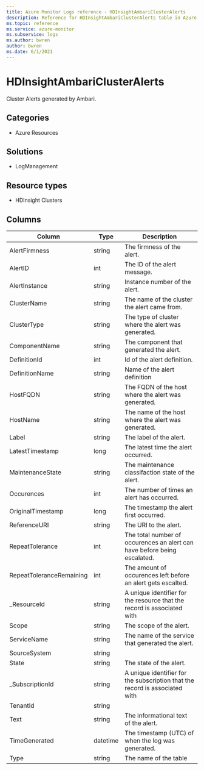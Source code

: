```yaml
---
title: Azure Monitor Logs reference - HDInsightAmbariClusterAlerts
description: Reference for HDInsightAmbariClusterAlerts table in Azure Monitor Logs.
ms.topic: reference
ms.service: azure-monitor
ms.subservice: logs
ms.author: bwren
author: bwren
ms.date: 6/1/2021
---
```


# HDInsightAmbariClusterAlerts

 Cluster Alerts generated by Ambari.

## Categories

- Azure Resources
## Solutions

- LogManagement
## Resource types

- HDInsight Clusters




## Columns

|Column|Type|Description|
|---|---|---|
|AlertFirmness|string|The firmness of the alert.|
|AlertID|int|The ID of the alert message.|
|AlertInstance|string|Instance number of the alert.|
|ClusterName|string|The name of the cluster the alert came from.|
|ClusterType|string|The type of cluster where the alert was generated.|
|ComponentName|string|The component that generated the alert.|
|DefinitionId|int|Id of the alert definition.|
|DefinitionName|string|Name of the alert definition|
|HostFQDN|string|The FQDN of the host where the alert was generated.|
|HostName|string|The name of the host where the alert was generated.|
|Label|string|The label of the alert.|
|LatestTimestamp|long|The latest time the alert occurred.|
|MaintenanceState|string|The maintenance classifaction state of the alert.|
|Occurences|int|The number of times an alert has occurred.|
|OriginalTimestamp|long|The timestamp the alert first occurred.|
|ReferenceURI|string|The URI to the alert.|
|RepeatTolerance|int|The total number of occurences an alert can have before being escalated.|
|RepeatToleranceRemaining|int|The amount of occurences left before an alert gets escalted.|
|_ResourceId|string|A unique identifier for the resource that the record is associated with|
|Scope|string|The scope of the alert.|
|ServiceName|string|The name of the service that generated the alert.|
|SourceSystem|string||
|State|string|The state of the alert.|
|_SubscriptionId|string|A unique identifier for the subscription that the record is associated with|
|TenantId|string||
|Text|string|The informational text of the alert.|
|TimeGenerated|datetime|The timestamp (UTC) of when the log was generated.|
|Type|string|The name of the table|
